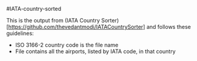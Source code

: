 #IATA-country-sorted

This is the output from (IATA Country
Sorter)[https://github.com/thevedantmodi/IATACountrySorter] and follows these guidelines:

- ISO 3166-2 country code is the file name
- File contains all the airports, listed by IATA code, in that country
